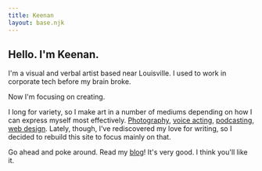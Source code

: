 ```yaml
---
title: Keenan
layout: base.njk
---
```


## Hello. I'm Keenan.

I'm a visual and verbal artist based near Louisville. I used to work in corporate tech before my brain broke. 

Now I'm focusing on creating.

I long for variety, so I make art in a number of mediums depending on how I can express myself most effectively. [Photography][1], [voice acting][2], [podcasting][3], [web design][4]. Lately, though, I've rediscovered my love for writing, so I decided to rebuild this site to focus mainly on that.

Go ahead and poke around. Read my [blog][5]! It's very good. I think you'll like it.

[1]: https://glass.photo/keenan
[2]: /vo
[3]: https://podcasts.apple.com/us/podcast/a-very-good-audio-blog/id1724269695
[4]: /about/colophon
[5]: /avgb